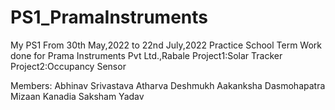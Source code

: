 # PS1_PramaInstruments
My PS1
From 30th May,2022 to 22nd July,2022
Practice School Term 
Work done for Prama Instruments Pvt Ltd.,Rabale
Project1:Solar Tracker
Project2:Occupancy Sensor

Members:
Abhinav Srivastava
Atharva Deshmukh
Aakanksha Dasmohapatra
Mizaan Kanadia
Saksham Yadav

